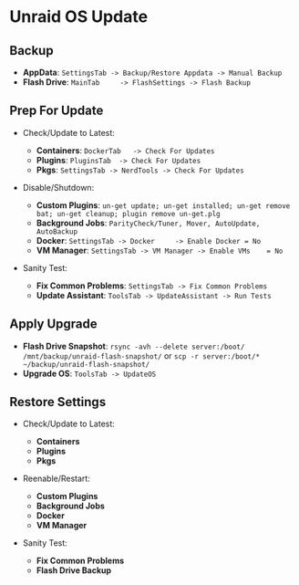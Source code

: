# Unraid OS Update

## Backup

- **AppData**:               `SettingsTab -> Backup/Restore Appdata -> Manual Backup`
- **Flash Drive**:           `MainTab     -> FlashSettings -> Flash Backup`

## Prep For Update

- Check/Update to Latest:
  
  - **Containers**:          `DockerTab   -> Check For Updates`
  - **Plugins**:             `PluginsTab  -> Check For Updates`
  - **Pkgs**:                `SettingsTab -> NerdTools -> Check For Updates`
- Disable/Shutdown:
  
  - **Custom Plugins**:      `un-get update; un-get installed; un-get remove bat; un-get cleanup; plugin remove un-get.plg`
  - **Background Jobs**:     `ParityCheck/Tuner, Mover, AutoUpdate, AutoBackup`
  - **Docker**:              `SettingsTab -> Docker     -> Enable Docker = No`
  - **VM Manager**:          `SettingsTab -> VM Manager -> Enable VMs    = No`
- Sanity Test:
  
  - **Fix Common Problems**: `SettingsTab -> Fix Common Problems`
  - **Update Assistant**:    `ToolsTab -> UpdateAssistant -> Run Tests`

## Apply Upgrade

- **Flash Drive Snapshot**:  `rsync -avh --delete server:/boot/ /mnt/backup/unraid-flash-snapshot/` or
  `scp -r server:/boot/*  ~/backup/unraid-flash-snapshot/`
- **Upgrade OS**:            `ToolsTab -> UpdateOS`

## Restore Settings

- Check/Update to Latest:
  
  - **Containers**
  - **Plugins**
  - **Pkgs**
- Reenable/Restart:
  
  - **Custom Plugins**
  - **Background Jobs**
  - **Docker**
  - **VM Manager**
- Sanity Test:
  
  - **Fix Common Problems**
  - **Flash Drive Backup**

